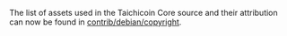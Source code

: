 The list of assets used in the Taichicoin Core source and their attribution can now be found in [contrib/debian/copyright](../contrib/debian/copyright).
